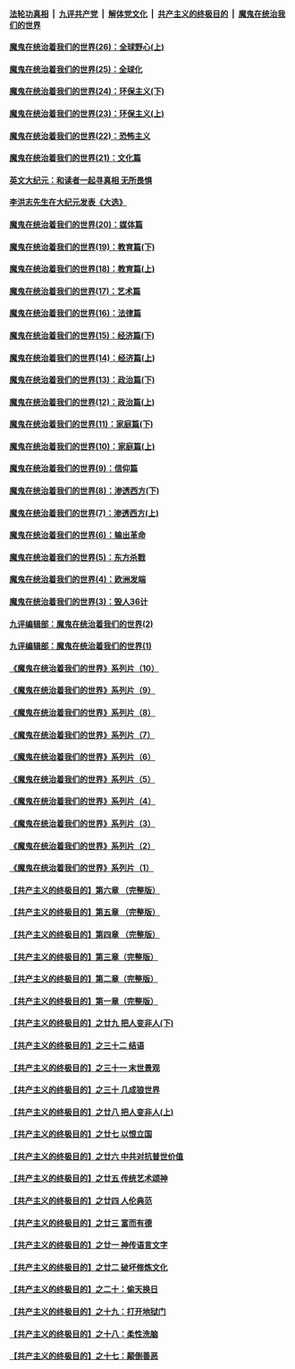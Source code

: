 ####  [法轮功真相](../../../../basic/blob/master/README.md?t=02092030) &nbsp;|&nbsp; [九评共产党](../../../../9ping.md/blob/master/README.md?t=02092030) &nbsp;|&nbsp; [解体党文化](../../../../jtdwh.md/blob/master/README.md?t=02092030)  &nbsp;|&nbsp; [共产主义的终极目的](../../../../gczydzjmd.md/blob/master/README.md?t=02092030) &nbsp;|&nbsp; [魔鬼在统治我们的世界](../../../../mgztzwmdsj.md/blob/master/README.md?t=02092030) 

#### [魔鬼在统治着我们的世界(26)：全球野心(上)](../pages/nsc422/n10900318.md?t=02092030) 

#### [魔鬼在统治着我们的世界(25)：全球化](../pages/nsc422/n10788205.md?t=02092030) 

#### [魔鬼在统治着我们的世界(24)：环保主义(下)](../pages/nsc422/n10695307.md?t=02092030) 

#### [魔鬼在统治着我们的世界(23)：环保主义(上)](../pages/nsc422/n10688613.md?t=02092030) 

#### [魔鬼在统治着我们的世界(22)：恐怖主义](../pages/nsc422/n10614727.md?t=02092030) 

#### [魔鬼在统治着我们的世界(21)：文化篇](../pages/nsc422/n10597706.md?t=02092030) 

#### [英文大纪元：和读者一起寻真相 无所畏惧](../pages/nsc422/n12542027.md?t=02092030) 

#### [李洪志先生在大纪元发表《大选》](../pages/nsc422/n12534746.md?t=02092030) 

#### [魔鬼在统治着我们的世界(20)：媒体篇](../pages/nsc422/n10586579.md?t=02092030) 

#### [魔鬼在统治着我们的世界(19)：教育篇(下)](../pages/nsc422/n10564808.md?t=02092030) 

#### [魔鬼在统治着我们的世界(18)：教育篇(上)](../pages/nsc422/n10526970.md?t=02092030) 

#### [魔鬼在统治着我们的世界(17)：艺术篇](../pages/nsc422/n10499093.md?t=02092030) 

#### [魔鬼在统治着我们的世界(16)：法律篇](../pages/nsc422/n10485969.md?t=02092030) 

#### [魔鬼在统治着我们的世界(15)：经济篇(下)](../pages/nsc422/n10469975.md?t=02092030) 

#### [魔鬼在统治着我们的世界(14)：经济篇(上)](../pages/nsc422/n10457370.md?t=02092030) 

#### [魔鬼在统治着我们的世界(13)：政治篇(下)](../pages/nsc422/n10448270.md?t=02092030) 

#### [魔鬼在统治着我们的世界(12)：政治篇(上)](../pages/nsc422/n10444576.md?t=02092030) 

#### [魔鬼在统治着我们的世界(11)：家庭篇(下)](../pages/nsc422/n10440961.md?t=02092030) 

#### [魔鬼在统治着我们的世界(10)：家庭篇(上)](../pages/nsc422/n10435448.md?t=02092030) 

#### [魔鬼在统治着我们的世界(9)：信仰篇](../pages/nsc422/n10432159.md?t=02092030) 

#### [魔鬼在统治着我们的世界(8)：渗透西方(下)](../pages/nsc422/n10429603.md?t=02092030) 

#### [魔鬼在统治着我们的世界(7)：渗透西方(上)](../pages/nsc422/n10426013.md?t=02092030) 

#### [魔鬼在统治着我们的世界(6)：输出革命](../pages/nsc422/n10421536.md?t=02092030) 

#### [魔鬼在统治着我们的世界(5)：东方杀戮](../pages/nsc422/n10417707.md?t=02092030) 

#### [魔鬼在统治着我们的世界(4)：欧洲发端](../pages/nsc422/n10414890.md?t=02092030) 

#### [魔鬼在统治着我们的世界(3)：毁人36计](../pages/nsc422/n10411583.md?t=02092030) 

#### [九评编辑部：魔鬼在统治着我们的世界(2)](../pages/nsc422/n10410036.md?t=02092030) 

#### [九评编辑部：魔鬼在统治着我们的世界(1)](../pages/nsc422/n10406825.md?t=02092030) 

#### [《魔鬼在统治着我们的世界》系列片（10）](../pages/nsc422/n12292670.md?t=02092030) 

#### [《魔鬼在统治着我们的世界》系列片（9）](../pages/nsc422/n12290859.md?t=02092030) 

#### [《魔鬼在统治着我们的世界》系列片（8）](../pages/nsc422/n12287445.md?t=02092030) 

#### [《魔鬼在统治着我们的世界》系列片（7）](../pages/nsc422/n12283425.md?t=02092030) 

#### [《魔鬼在统治着我们的世界》系列片（6）](../pages/nsc422/n12282314.md?t=02092030) 

#### [《魔鬼在统治着我们的世界》系列片（5）](../pages/nsc422/n12281419.md?t=02092030) 

#### [《魔鬼在统治着我们的世界》系列片（4）](../pages/nsc422/n12274024.md?t=02092030) 

#### [《魔鬼在统治着我们的世界》系列片（3）](../pages/nsc422/n12271322.md?t=02092030) 

#### [《魔鬼在统治着我们的世界》系列片（2）](../pages/nsc422/n12269049.md?t=02092030) 

#### [《魔鬼在统治着我们的世界》系列片（1）](../pages/nsc422/n12267575.md?t=02092030) 

#### [【共产主义的终极目的】第六章 （完整版）](../pages/nsc422/n11428913.md?t=02092030) 

#### [【共产主义的终极目的】第五章 （完整版）](../pages/nsc422/n11428912.md?t=02092030) 

#### [【共产主义的终极目的】第四章 （完整版）](../pages/nsc422/n11428907.md?t=02092030) 

#### [【共产主义的终极目的】第三章（完整版）](../pages/nsc422/n11428848.md?t=02092030) 

#### [【共产主义的终极目的】第二章（完整版）](../pages/nsc422/n11428831.md?t=02092030) 

#### [【共产主义的终极目的】第一章（完整版）](../pages/nsc422/n11417651.md?t=02092030) 

#### [【共产主义的终极目的】之廿九 把人变非人(下)](../pages/nsc422/n11344140.md?t=02092030) 

#### [【共产主义的终极目的】之三十二 结语](../pages/nsc422/n11360535.md?t=02092030) 

#### [【共产主义的终极目的】之三十一 末世景观](../pages/nsc422/n11351129.md?t=02092030) 

#### [【共产主义的终极目的】之三十 几成狼世界](../pages/nsc422/n11348280.md?t=02092030) 

#### [【共产主义的终极目的】之廿八 把人变非人(上)](../pages/nsc422/n11340492.md?t=02092030) 

#### [【共产主义的终极目的】之廿七 以恨立国](../pages/nsc422/n11336944.md?t=02092030) 

#### [【共产主义的终极目的】之廿六 中共对抗普世价值](../pages/nsc422/n11324785.md?t=02092030) 

#### [【共产主义的终极目的】之廿五 传统艺术颂神](../pages/nsc422/n11296396.md?t=02092030) 

#### [【共产主义的终极目的】之廿四 人伦典范](../pages/nsc422/n11296397.md?t=02092030) 

#### [【共产主义的终极目的】之廿三 富而有德](../pages/nsc422/n11283598.md?t=02092030) 

#### [【共产主义的终极目的】之廿一 神传语言文字](../pages/nsc422/n11263265.md?t=02092030) 

#### [【共产主义的终极目的】之廿二 破坏修炼文化](../pages/nsc422/n11245728.md?t=02092030) 

#### [【共产主义的终极目的】之二十：偷天换日](../pages/nsc422/n11238846.md?t=02092030) 

#### [【共产主义的终极目的】之十九：打开地狱门](../pages/nsc422/n11206376.md?t=02092030) 

#### [【共产主义的终极目的】之十八：柔性洗脑](../pages/nsc422/n11199994.md?t=02092030) 

#### [【共产主义的终极目的】之十七：颠倒善恶](../pages/nsc422/n11179782.md?t=02092030) 

